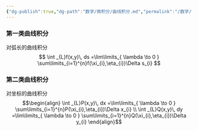```yaml
---
{"dg-publish":true,"dg-path":"数学/微积分/曲线积分.md","permalink":"/数学/微积分/曲线积分/","dgPassFrontmatter":true,"noteIcon":"","created":"2024-05-21T15:20:28.352+08:00","updated":"2024-05-31T19:06:57.557+08:00"}
---
```



### 第一类曲线积分
对弧长的曲线积分
$$
\int _{L}f(x,y)\, ds =\lim\limits_{ \lambda \to 0 } \sum\limits_{i=1}^{n}f(\xi_{i},\eta_{i})\Delta s_{i}
$$
### 第二类曲线积分
对坐标的曲线积分
$$\begin{align}
\int _{L}P(x,y)\, dx =\lim\limits_{ \lambda \to 0 } \sum\limits_{i=1}^{n}P(\xi_{i},\eta_{i})\Delta x_{i} \\
\int _{L}Q(x,y)\, dy =\lim\limits_{ \lambda \to 0 } \sum\limits_{i=1}^{n}Q(\xi_{i},\eta_{i})\Delta y_{i}
\end{align}$$


